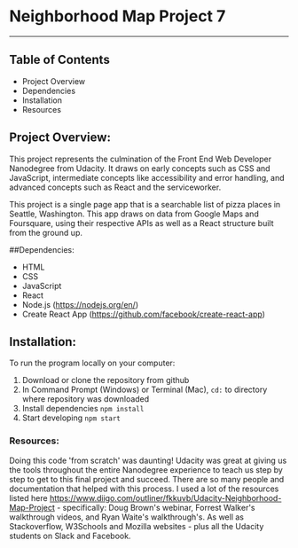# Neighborhood Map Project 7
-------------------------------------------------------------------------------------
## Table of Contents
* Project Overview
* Dependencies
* Installation
* Resources

## Project Overview:
This project represents the culmination of the Front End Web Developer Nanodegree from Udacity. It draws on early concepts such as CSS and JavaScript, intermediate concepts like accessibility and error handling, and advanced concepts such as React and the serviceworker.

This project is a single page app that is a searchable list of pizza places in Seattle, Washington. This app draws on data from Google Maps and Foursquare, using their respective APIs as well as a React structure built from the ground up.

##Dependencies:
* HTML
* CSS
* JavaScript
* React
* Node.js (https://nodejs.org/en/)
* Create React App (https://github.com/facebook/create-react-app)

## Installation:
To run the program locally on your computer:
1. Download or clone the repository from github
2. In Command Prompt (Windows) or Terminal (Mac), `cd:` to directory where repository was downloaded
3. Install dependencies `npm install`
4. Start developing `npm start`

### Resources:
Doing this code 'from scratch' was daunting! Udacity was great at giving us the tools throughout the entire Nanodegree experience to teach us step by step to get to this final project and succeed. There are so many people and documentation that helped with this process. I used a lot of the resources listed here https://www.diigo.com/outliner/fkkuvb/Udacity-Neighborhood-Map-Project - specifically: Doug Brown's webinar, Forrest Walker's walkthrough videos, and Ryan Waite's walkthrough's. As well as Stackoverflow, W3Schools and Mozilla websites - plus all the Udacity students on Slack and Facebook. 
